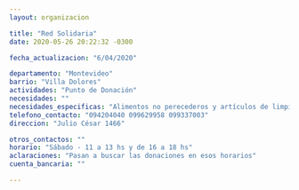 ```yaml
---
layout: organizacion

title: "Red Solidaria"
date: 2020-05-26 20:22:32 -0300

fecha_actualizacion: "6/04/2020"

departamento: "Montevideo"
barrio: "Villa Dolores"
actividades: "Punto de Donación"
necesidades: ""
necesidades_especificas: "Alimentos no perecederos y artículos de limpieza"
telefono_contacto: "094204040 099629958 099337003"
direccion: "Julio César 1466"

otros_contactos: ""
horario: "Sábado - 11 a 13 hs y de 16 a 18 hs"
aclaraciones: "Pasan a buscar las donaciones en esos horarios"
cuenta_bancaria: ""

---
```

